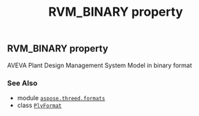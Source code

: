 ﻿---
title: RVM_BINARY property
second_title: Aspose.3D for Python via .NET API References
description: 
type: docs
weight: 420
url: /python-net/aspose.threed.formats/plyformat/rvm_binary/
is_root: false
---

## RVM_BINARY property


AVEVA Plant Design Management System Model in binary format

### See Also
* module [`aspose.threed.formats`](../../)
* class [`PlyFormat`](/3d/python-net/aspose.threed.formats/plyformat)

